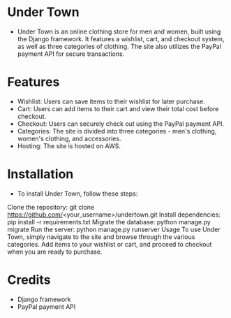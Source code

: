
# Under Town
- Under Town is an online clothing store for men and women, built using the Django framework. It features a wishlist, cart, and checkout system, as well as three categories of clothing. The site also utilizes the PayPal payment API for secure transactions.

# Features
- Wishlist: Users can save items to their wishlist for later purchase.
- Cart: Users can add items to their cart and view their total cost before checkout.
- Checkout: Users can securely check out using the PayPal payment API.
- Categories: The site is divided into three categories - men's clothing, women's clothing, and accessories.
- Hosting: The site is hosted on AWS.


# Installation
- To install Under Town, follow these steps:

Clone the repository: git clone https://github.com/<your_username>/undertown.git
Install dependencies: pip install -r requirements.txt
Migrate the database: python manage.py migrate
Run the server: python manage.py runserver
Usage
To use Under Town, simply navigate to the site and browse through the various categories. Add items to your wishlist or cart, and proceed to checkout when you are ready to purchase.

# Credits
- Django framework
- PayPal payment API
